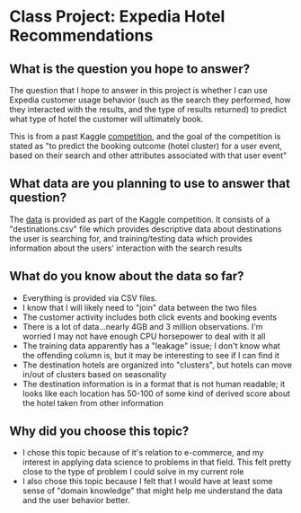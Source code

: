 # Class Project: Expedia Hotel Recommendations

## What is the question you hope to answer?

The question that I hope to answer in this project is whether I can use Expedia customer usage behavior (such as the search they performed, how they interacted with the results, and the type of results returned) to predict what type of hotel the customer will ultimately book. 

This is from a past Kaggle [competition](https://www.kaggle.com/c/expedia-hotel-recommendations), and the goal of the competition is stated as "to predict the booking outcome (hotel cluster) for a user event, based on their search and other attributes associated with that user event"

## What data are you planning to use to answer that question?

The [data](https://www.kaggle.com/c/expedia-hotel-recommendations/data) is provided as part of the Kaggle competition. It consists of a "destinations.csv" file which provides descriptive data about destinations the user is searching for, and training/testing data which provides information about the users' interaction with the search results

## What do you know about the data so far?

* Everything is provided via CSV files.
* I know that I will likely need to "join" data between the two files
* The customer activity includes both click events and booking events
* There is a lot of data...nearly 4GB and 3 million observations. I'm worried I may not have enough CPU horsepower to deal with it all
* The training data apparently has a "leakage" issue; I don't know what the offending column is, but it may be interesting to see if I can find it
* The destination hotels are organized into "clusters", but hotels can move in/out of clusters based on seasonality
* The destination information is in a format that is not human readable; it looks like each location has 50-100 of some kind of derived score about the hotel taken from other information

## Why did you choose this topic?

* I chose this topic because of it's relation to e-commerce, and my interest in applying data science to problems in that field. This felt pretty close to the type of problem I could solve in my current role
* I also chose this topic because I felt that I would have at least some sense of "domain knowledge" that might help me understand the data and the user behavior better.
